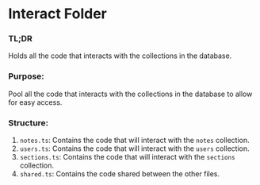 # Interact Folder

### TL;DR
Holds all the code that interacts with the collections in the database.

### Purpose:
Pool all the code that interacts with the collections in the database to allow for easy access.

### Structure:
1. `notes.ts`: Contains the code that will interact with the `notes` collection.
2. `users.ts`: Contains the code that will interact with the `users` collection.
3. `sections.ts`: Contains the code that will interact with the `sections` collection.
4. `shared.ts`: Contains the code shared between the other files.